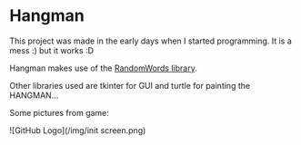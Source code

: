 # Hangman
 
This project was made in the early days when I started programming. It is a mess :) but it works :D
 
Hangman makes use of the [RandomWords library](https://github.com/vaibhavsingh97/random-word/tree/master).

Other libraries used are tkinter for GUI and turtle for painting the HANGMAN...

Some pictures from game:

![GitHub Logo](/img/init screen.png)

